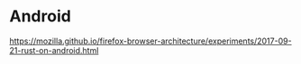 # Android

https://mozilla.github.io/firefox-browser-architecture/experiments/2017-09-21-rust-on-android.html